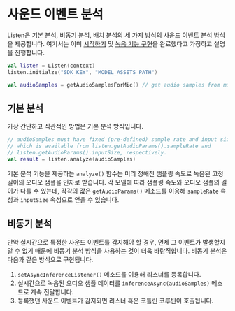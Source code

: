 # 사운드 이벤트 분석

Listen은 기본 분석, 비동기 분석, 배치 분석의 세 가지 방식의 사운드 이벤트 분석 방식을 제공합니다. 
여기서는 이미 [시작하기](getting-started) 및 [녹음 기능 구현](audio-recording)을 완료했다고 가정하고 설명을 진행합니다. 

```kotlin
val listen = Listen(context)
listen.initialze("SDK_KEY", "MODEL_ASSETS_PATH")

val audioSamples = getAudioSamplesForMic() // get audio samples from mic using AudioRecord
```


## 기본 분석

가장 간단하고 직관적인 방법은 기본 분석 방식입니다. 

```kotlin
// audioSamples must have fixed (pre-defined) sample rate and input size, 
// which is available from listen.getAudioParams().sampleRate and 
// listen.getAudioParams().inputSize, respectively.
val result = listen.analyze(audioSamples) 
```

기본 분석 기능을 제공하는 `analyze()` 함수는 미리 정해진 샘플링 속도로 녹음된 고정 길이의 오디오 샘플을 인자로 받습니다. 
각 모델에 따라 샘플링 속도와 오디오 샘플의 길이가 다를 수 있는데, 각각의 값은
`getAudioParams()` 메소드를 이용해 `sampleRate` 속성과 `inputSize` 속성으로 얻을 수 있습니다. 


## 비동기 분석

만약 실시간으로 특정한 사운드 이벤트를 감지해야 할 경우, 언제 그 이벤트가 발생할지 알 수 없기 때문에 비동기 분석 방식을 사용하는 것이 더욱 바람직합니다. 
비동기 분석은 다음과 같은 방식으로 구현됩니다. 

1. `setAsyncInferenceListener()` 메소드를 이용해 리스너를 등록합니다.
2. 실시간으로 녹음된 오디오 샘플 데이터를 `inferenceAsync(audioSamples)` 메소드로 계속 전달합니다.
3. 등록했던 사운드 이벤트가 감지되면 리스너 혹은 코틀린 코루틴이 호출됩니다. 


<!--
### 사운드 이벤트 등록

```kotlin
listen.registerEvent("cough")
// if you want to use custom threshold, specify the threshold value like below:
// listen.registerEvent("cough", threshold = 0.90)
```

분석 가능한 사운드 이벤트 리스트는 공식 문서 혹은 `getEventTypes()` 메소드를 통해 알 수 있습니다.

```kotlin
val eventTypes: List<String> = listen.getEventTypes()
```


### 오디오 샘플 전달

실시간으로 수집된 오디오 샘플 데이터를 `inferenceAsync(audioSamples)` 메소드로 전달합니다.


### 사운드 이벤트 감지

Listen은 일반적인 리스너 기반 방식과 코틀린 코루틴 기반의 방식의 두 가지 비동기 분석 방식을 제공합니다. 
두 방식 중 편리한 방식을 사용하시면 되며, 동시에 사용될 수도 있습니다. 

```kotlin

```

## 배치 분석

실시간 사운드 이벤트 분석이 필요하지 않은 경우, 혹은 대량의 사운드 데이터를 한 번에 분석해야 할 경우 기본 분석 방식보다 한 번에 많은 데이터를 처리하는 배치 분석을 이용하는 것이 더욱 바람직합니다. 
-->

